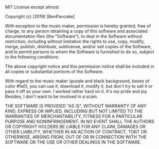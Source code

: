 MIT License except almost

Copyright (c) [2019] [BenPancake]

With exception to the music maker, permission is hereby granted, free of charge, to any person obtaining a copy
of this software and associated documentation files (the "Software"), to deal
in the Software without restriction, including without limitation the rights
to use, copy, modify, merge, publish, distribute, sublicense, and/or sell
copies of the Software, and to permit persons to whom the Software is
furnished to do so, subject to the following conditions:

The above copyright notice and this permission notice shall be included in all
copies or substantial portions of the Software.


With regard to the music maker (purple and black background, boxes of color #fa0),
you can use it, download it, modify it, but don't try to sell it or pass it off
as your own. I worked rather hard on it. It's my pride and joy.
Besides, I don't want to be involved in a scam.


THE SOFTWARE IS PROVIDED "AS IS", WITHOUT WARRANTY OF ANY KIND, EXPRESS OR
IMPLIED, INCLUDING BUT NOT LIMITED TO THE WARRANTIES OF MERCHANTABILITY,
FITNESS FOR A PARTICULAR PURPOSE AND NONINFRINGEMENT. IN NO EVENT SHALL THE
AUTHORS OR COPYRIGHT HOLDERS BE LIABLE FOR ANY CLAIM, DAMAGES OR OTHER
LIABILITY, WHETHER IN AN ACTION OF CONTRACT, TORT OR OTHERWISE, ARISING FROM,
OUT OF OR IN CONNECTION WITH THE SOFTWARE OR THE USE OR OTHER DEALINGS IN THE
SOFTWARE.
